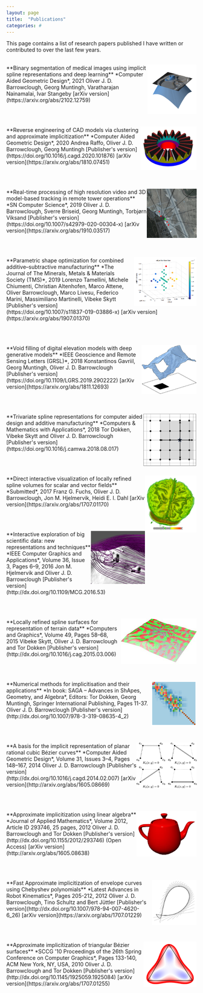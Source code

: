 ```yaml
---
layout: page
title:  "Publications"
categories: #
---
```

This page contains a list of research papers published I have written or contributed to over the last few years. 
<br><br>

<img style="float: right;" src="./papers/CT-and-distance-field-2D.png" height="130">
**Binary segmentation of medical images using implicit spline representations and deep learning**  
*Computer Aided Geometric Design*, 2021  
Oliver J. D. Barrowclough, Georg Muntingh, Varatharajan Nainamalai, Ivar Stangeby  
[arXiv version](https://arxiv.org/abs/2102.12759)

<br><br>

<img style="float: right;" src="./papers/gear.png" height="115">
**Reverse engineering of CAD models via clustering and approximate implicitization**  
*Computer Aided Geometric Design*, 2020  
Andrea Raffo, Oliver J. D. Barrowclough, Georg Muntingh  
[Publisher's version](https://doi.org/10.1016/j.cagd.2020.101876)  
[arXiv version](https://arxiv.org/abs/1810.07451)

<br><br>

<img style="float: right;" src="./papers/sesar.png" height="130">
**Real-time processing of high resolution video and 3D model-based tracking in remote tower operations**  
*SN Computer Science*, 2019  
Oliver J. D. Barrowclough, Sverre Briseid, Georg Muntingh, Torbjørn Viksand  
[Publisher's version](https://doi.org/10.1007/s42979-020-00304-x)  
[arXiv version](https://arxiv.org/abs/1910.03517)

<br><br>

<img style="float: right;" src="./papers/caxman.png" height="130">
**Parametric shape optimization for combined additive–subtractive manufacturing**  
*The Journal of The Minerals, Metals & Materials Society (TMS)*, 2019  
Lorenzo Tamellini, Michele Chiumenti, Christian Altenhofen, Marco Attene, Oliver Barrowclough, Marco Livesu, Federico Marini, Massimiliano Martinelli, Vibeke Skytt  
[Publisher's version](https://doi.org/10.1007/s11837-019-03886-x)  
[arXiv version](https://arxiv.org/abs/1907.01370)

<br><br>

<img style="float: right;" src="./papers/demfill.png" height="130">
**Void filling of digital elevation models with deep generative models**  
*IEEE Geoscience and Remote Sensing Letters (GRSL)*, 2018  
Konstantinos Gavriil, Georg Muntingh, Oliver J. D. Barrowclough  
[Publisher's version](https://doi.org/10.1109/LGRS.2019.2902222)  
[arXiv version](https://arxiv.org/abs/1811.12693)

<br><br>

<img style="float: right;" src="./papers/tri_am.jpg" height="140">
**Trivariate spline representations for computer aided design and additive manufacturing**  
*Computers & Mathematics with Applications*, 2018  
Tor Dokken, Vibeke Skytt and Oliver J. D. Barrowclough  
[Publisher's version](https://doi.org/10.1016/j.camwa.2018.08.017)

<br><br>

<img style="float: right;" src="./papers/mrbrain.png" height="150">
**Direct interactive visualization of locally refined spline volumes for scalar and vector fields**  
*Submitted*, 2017  
Franz G. Fuchs, Oliver J. D. Barrowclough, Jon M. Hjelmervik, Heidi E. I. Dahl  
[arXiv version](https://arxiv.org/abs/1707.01170)

<br><br>

<img style="float: right;" src="./papers/stream.jpg" height="140">
**Interactive exploration of big scientific data: new representations and techniques**  
*IEEE Computer Graphics and Applications*, Volume 36, Issue 3, Pages 6–9, 2016  
Jon M. Hjelmervik and Oliver J. D. Barrowclough  
[Publisher's version](http://dx.doi.org/10.1109/MCG.2016.53)

<br><br>

<img style="float: right;" src="./papers/lrterrain_small.jpg" height="120">
**Locally refined spline surfaces for representation of terrain data**  
*Computers and Graphics*, Volume 49, Pages 58–68, 2015  
Vibeke Skytt, Oliver J. D. Barrowclough and Tor Dokken  
[Publisher's version](http://dx.doi.org/10.1016/j.cag.2015.03.006)
  
<br><br>

<img style="float: right;" src="./papers/numerical_methods_imp.png" height="120">
**Numerical methods for implicitisation and their applications**  
*In book: SAGA – Advances in ShApes, Geometry, and Algebra*,  
Editors: Tor Dokken, Georg Muntingh, Springer International Publishing, Pages 11-37.  
Oliver J. D. Barrowclough  
[Publisher's version](http://dx.doi.org/10.1007/978-3-319-08635-4_2)  
  
<br><br>  
  
<img style="float: right;" src="./papers/implicitcubic.gif" height="120">
**A basis for the implicit representation of planar rational cubic Bézier curves**  
*Computer Aided Geometric Design*, Volume 31, Issues 3–4, Pages 148–167, 2014  
Oliver J. D. Barrowclough  
[Publisher's version](http://dx.doi.org/10.1016/j.cagd.2014.02.007)  
[arXiv version](http://arxiv.org/abs/1605.08669)  
  
<br><br>  
  
<img style="float: right;" src="./papers/appimpteapot.jpg" height="120">
**Approximate implicitization using linear algebra**  
*Journal of Applied Mathematics*, Volume 2012, Article ID 293746, 25 pages, 2012   
Oliver J. D. Barrowclough and Tor Dokken  
[Publisher's version](http://dx.doi.org/10.1155/2012/293746) (Open Access)  
[arXiv version](http://arxiv.org/abs/1605.08638)  
  
<br><br>

<img style="float: right;" src="./papers/envapp_small.png" height="120">
**Fast Approximate implicitization of envelope curves using Chebyshev polynomials**  
*Latest Advances in Robot Kinematics*, Pages 205-212, 2012  
Oliver J. D. Barrowclough, Tino Schultz and Bert Jüttler  
[Publisher's version](http://dx.doi.org/10.1007/978-94-007-4620-6_26)  
[arXiv version](https://arxiv.org/abs/1707.01229)

<br><br>

<img style="float: right;" src="./papers/appimptri_small.png" height="120">
**Approximate implicitization of triangular Bézier surfaces**  
*SCCG '10 Proceedings of the 26th Spring Conference on Computer Graphics*, Pages 133-140, ACM New York, NY, USA, 2010  
Oliver J. D. Barrowclough and Tor Dokken  
[Publisher's version](http://dx.doi.org/10.1145/1925059.1925084)  
[arXiv version](https://arxiv.org/abs/1707.01255)

<br><br>  

[//]: # ($$\sum_{i=0}^\infty 1/N = \ldots$$)

[//]: # (Check out the [demonstratrions][ojdb-demos] page.)

[ojdb-home]:    http://www.ojdbarrowclough.com/
[ojdb-papers]:  http://www.ojdbarrowclough.com/papers
[ojdb-demos]:   http://www.ojdbarrowclough.com/demos
